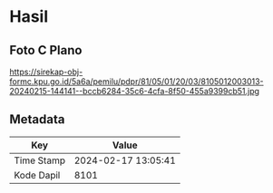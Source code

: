 # Hasil

## Foto C Plano

https://sirekap-obj-formc.kpu.go.id/5a6a/pemilu/pdpr/81/05/01/20/03/8105012003013-20240215-144141--bccb6284-35c6-4cfa-8f50-455a9399cb51.jpg


## Metadata

| Key        | Value               |
| ---------- | ------------------- |
| Time Stamp | 2024-02-17 13:05:41 |
| Kode Dapil | 8101                |



